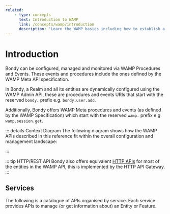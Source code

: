 ```yaml
---
related:
    - type: concepts
      text: Introduction to WAMP
      link: /concepts/wamp/introduction
      description: 'Learn the WAMP basics including how to establish a session and use RPC and Publish/Subscribe.'
---
```


<script setup>
import { computed } from 'vue'
import { useData } from 'vitepress'

const { theme } = useData()
</script>


# Introduction
Bondy can be configured, managed and monitored via WAMP Procedures and Events. These events and procedures include the ones defined by the WAMP Meta API specification.

In Bondy, a Realm and all its entities are dynamically configured using the WAMP Admin API, these are procedures and events URIs that start with the reserved `bondy.` prefix e.g. `bondy.user.add`.

Additionally, Bondy offers WAMP Meta procedures and events (as defined by the WAMP Specification) which start with the reserved `wamp.` prefix e.g. `wamp.session.get`.

::: details Context Diagram
The following diagram shows how the WAMP APIs described in this reference fit within the overall configuration and management landscape:

<ZoomImg src="/assets/configuration_scopes.png"/>
:::

::: tip HTTP/REST API
Bondy also offers equivalent [HTTP APIs](/reference/http_api/index) for most of the entities in the WAMP API, this is implemented by the HTTP API Gateway.
:::

## Services
The following is a catalogue of APIs organised by service. Each service provides APIs to manage (or get information about) an Entity or Feature.

<Features
    class="VPHomeFeatures"
    :features="theme.sidebar['/reference/wamp_api'][0].items.filter(function(item){return item.isFeature})"/>
